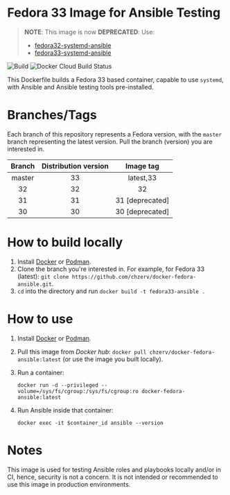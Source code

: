 # Fedora 33 Image for Ansible Testing

>**NOTE**: This image is now  **DEPRECATED**: Use:
>+ [fedora32-systemd-ansible](https://github.com/chzerv/fedora32-systemd-ansible)
>+ [fedora33-systemd-ansible](https://github.com/chzerv/fedora33-systemd-ansible)

![Build](https://github.com/chzerv/docker-fedora-ansible/workflows/Build/badge.svg?branch=master)
![Docker Cloud Build Status](https://img.shields.io/docker/cloud/build/chzerv/docker-fedora-ansible)

This Dockerfile builds a Fedora 33 based container, capable to use `systemd`, with Ansible and Ansible 
testing tools pre-installed.

# Branches/Tags

Each branch of this repository represents a Fedora version, with the `master` branch representing the
latest version. Pull the branch (version) you are interested in.

| Branch | Distribution version | Image tag       |
| :----: | :------------------: | :-------:       |
| master | 33                   | latest,33       |
| 32     | 32                   | 32              |
| 31     | 31                   | 31 [deprecated] |
| 30     | 30                   | 30 [deprecated] |

# How to build locally

1. Install [Docker](https://docs.docker.com/engine/install/) or [Podman](https://podman.io/getting-started/installation.html).
2. Clone the branch you're interested in. For example, for Fedora 33 (latest): `git clone https://github.com/chzerv/docker-fedora-ansible.git`.
3. `cd` into the directory and run `docker build -t fedora33-ansible .`

# How to use

1. Install [Docker](https://docs.docker.com/engine/install/) or [Podman](https://podman.io/getting-started/installation.html).
2. Pull this image from _Docker hub_: `docker pull chzerv/docker-fedora-ansible:latest` (or use the 
   image you built locally).
3. Run a container:

   ```shell
   docker run -d --privileged --volume=/sys/fs/cgroup:/sys/fs/cgroup:ro docker-fedora-ansible:latest
   ```

4. Run Ansible inside that container:

   ```shell
   docker exec -it $container_id ansible --version
   ```

# Notes

This image is used for testing Ansible roles and playbooks locally and/or in CI, hence, security is not
a concern. It is not intended or recommended to use this image in production environments.
